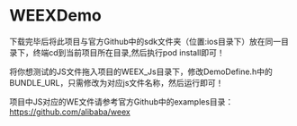 # WEEXDemo
下载完毕后将此项目与官方Github中的sdk文件夹（位置:ios目录下）放在同一目录下，终端cd到当前项目所在目录,然后执行pod install即可！

将你想测试的JS文件拖入项目的WEEX_Js目录下，修改DemoDefine.h中的BUNDLE_URL，只需修改为对应js文件名称，然后运行即可！

项目中JS对应的WE文件请参考官方Github中的examples目录：https://github.com/alibaba/weex 
